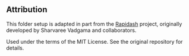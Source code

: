 ## Attribution

This folder setup is adapted in part from the [Rapidash](https://github.com/Sharvaree/EquivarianceStudy) project, originally developed by Sharvaree Vadgama and collaborators.

Used under the terms of the MIT License. See the original repository for details.